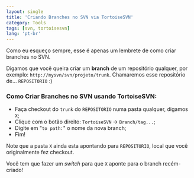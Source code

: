 ```yaml
---
layout: single
title: 'Criando Branches no SVN via TortoiseSVN'
category: Tools
tags: [svn, tortoisesvn]
lang: 'pt-br'
---
```

Como eu esqueço sempre, esse é apenas um lembrete de como criar branches no SVN.
<!--more-->

Digamos que você queira criar um **branch** de um repositório qualquer, por exemplo: `http://mysvn/svn/projeto/trunk`. Chamaremos esse repositório de... `REPOSITORIO` :)


### Como Criar Branches no SVN usando TortoiseSVN:

- Faça checkout do `trunk` do `REPOSITORIO` numa pasta qualquer, digamos `X`;
- Clique com o botão direito: `TortoiseSVN` -> `Branch/tag...`;
- Digite em "`to path:`" o nome da nova branch;
- Fim!

Note que a pasta `X` ainda esta apontando para `REPOSITORIO`, local que você originalmente fez checkout.

Você tem que fazer um *switch* para que `X` aponte para o branch recém-criado!
